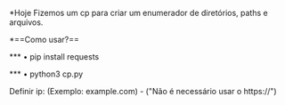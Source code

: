 *Hoje Fizemos um cp para criar um enumerador de diretórios, paths e arquivos.

*==Como usar?==

*** •  pip install requests

*** •  python3 cp.py

Definir ip: (Exemplo: example.com) - ("Não é necessário usar o https://")


